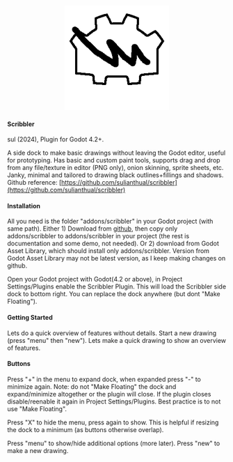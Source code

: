 <div align="center"><img src="game_icon.png"></div>

<h4>Scribbler</h4>

sul (2024), Plugin for Godot 4.2+.

A side dock to make basic drawings without leaving the Godot editor, useful for prototyping. Has basic and custom paint tools, supports drag and drop from any file/texture in editor (PNG only), onion skinning, sprite sheets, etc. Janky, minimal and tailored to drawing black outlines+fillings and shadows. Github reference: [https://github.com/sulianthual/scribbler](https://github.com/sulianthual/scribbler)

<h4>Installation</h4>

All you need is the folder "addons/scribbler" in your Godot project (with same path). Either 1) Download from [github](https://github.com/sulianthual/scribbler), then copy only addons/scribbler to addons/scribbler in your project (the rest is documentation and some demo, not needed). Or 2) download from Godot Asset Library, which should install only addons/scribbler. Version from Godot Asset Library may not be latest version, as I keep making changes on github.

Open your Godot project with Godot(4.2 or above), in Project Settings/Plugins enable the Scribbler Plugin. This will load the Scribbler side dock to bottom right. You can replace the dock anywhere (but dont "Make Floating"). 

<h4>Getting Started</h4>

Lets do a quick overview of features without details. Start a new drawing (press "menu" then "new").
Lets make a quick drawing to show an overview of features. 


<h4>Buttons</h4>

Press "+" in the menu to expand dock, when expanded press "-" to minimize again. Note: do not "Make Floating" the dock and expand/minimize altogether or the plugin will close. If the plugin closes disable/reenable it again in Project Settings/Plugins. Best practice is to not use "Make Floating".

Press "X" to hide the menu, press again to show. This is helpful if resizing the dock to a minimum (as buttons otherwise overlap).

Press "menu" to show/hide additional options (more later). Press "new" to make a new drawing.

